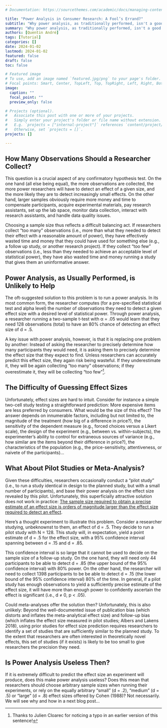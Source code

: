 ```yaml
---
# Documentation: https://sourcethemes.com/academic/docs/managing-content/

title: "Power Analysis in Consumer Research: A Fool’s Errand?"
subtitle: "Why power analysis, as traditionally performed, isn't a good tool for choosing sample size."
summary: "Why power analysis, as traditionally performed, isn't a good tool for choosing sample size."
authors: [Quentin André]
tags: [Tutorial]
categories: []
date: 2024-01-02
lastmod: 2024-01-02
featured: false
draft: false
toc: false

# Featured image
# To use, add an image named `featured.jpg/png` to your page's folder.
# Focal points: Smart, Center, TopLeft, Top, TopRight, Left, Right, BottomLeft, Bottom, BottomRight.
image:
  caption: ""
  focal_point: ""
  preview_only: false

# Projects (optional).
#   Associate this post with one or more of your projects.
#   Simply enter your project's folder or file name without extension.
#   E.g. `projects = ["internal-project"]` references `content/project/deep-learning/index.md`.
#   Otherwise, set `projects = []`.
projects: []

---
```


## How Many Observations Should a Researcher Collect?
This question is a crucial aspect of any confirmatory hypothesis test. On the one hand (all else being equal), the more observations are collected, the more power researchers will have to detect an effect of a given size, and the more likely they are to detect increasingly small effects. On the other hand, larger samples obviously require more money and time to compensate participants, acquire experimental materials, pay research assistants, set up the lab space, monitor data collection, interact with research assistants, and handle data quality issues.

Choosing a sample size thus reflects a difficult balancing act. If researchers collect “too many” observations (i.e., more than what they needed to detect their effect with a reasonable amount of power), they have effectively wasted time and money that they could have used for something else (e.g., a follow up study, or another research project). If they collect “too few” observations (i.e., less than they needed to achieve an acceptable level of statistical power), they have also wasted time and money running a study that gives them an uninformative answer.

## Power Analysis, as Usually Performed, is Unlikely to Help
The oft-suggested solution to this problem is to run a power analysis. In its most common form, the researcher computes (for a pre-specified statistical test and alpha level) the number of observations they need to detect a given effect size with a desired level of statistical power. Through power analysis, a researcher running a two-sample t-test with α = .05 would learn that they need 128 observations (total) to have an 80% chance of detecting an effect size of d = .5.

A key issue with power analysis, however, is that it is replacing one problem by another: Instead of asking the researcher to precisely determine how many participants they would need, it is asking them to precisely determine the effect size that they expect to find. Unless researchers can accurately predict this effect size, they again risk being wasteful. If they underestimate it, they will be again collecting “too many” observations; if they overestimate it, they will be collecting “too few”[^1]. 

## The Difficulty of Guessing Effect Sizes
Unfortunately, effect sizes are hard to intuit. Consider for instance a simple two-cell study testing a straightforward prediction: More expensive items are less preferred by consumers. What would be the size of this effect? The answer depends on innumerable factors, including but not limited to, the magnitude of the treatment (how big of a difference in price?), the sensitivity of the dependent measure (e.g., forced choices versus a Likert scale), the design of the experiment (e.g., between vs. within-subjects), the experimenter’s ability to control for extraneous sources of variance (e.g., how similar are the items beyond their difference in price?), the characteristics of the population (e.g., the price-sensitivity, attentiveness, or naivete of the participants)…

## What About Pilot Studies or Meta-Analysis?
Given these difficulties, researchers occasionally conduct a “pilot study” (i.e., to run a study identical in design to the planned study, but with a small number of participants), and base their power analysis on the effect size revealed by this pilot. Unfortunately, this superficially attractive solution does not work in practice: [The sample size required to obtain a precise estimate of an effect size is orders of magnitude larger than the effect size required to detect an effect](http://datacolada.org/20). 

Here’s a thought experiment to illustrate this problem. Consider a researcher studying, unbeknownst to them, an effect of d = .5. They decide to run a pilot study with N = 128. This study will, in expectation, yield a point estimate of d = .5 for the effect size, with a 95% confidence interval spanning between d = .15 and d = .85. 

This confidence interval is so large that it cannot be used to decide on the sample size of a follow-up study. On the one hand, they will need only 44 participants to be able to detect d = .85 (the upper bound of the 95% confidence interval) with 80% power. On the other hand, the researcher will need to collect 1398 participants to be be able to detect d = .15 (the lower bound of the 95% confidence interval) 80% of the time. In general, if a pilot study has enough observations to yield a sufficiently precise estimate of the effect size, it will have more than enough power to confidently ascertain the effect is significant (i.e., d ≠ 0, p < .05).

Could meta-analyses offer the solution then? Unfortunately, this is also unlikely: Beyond the well-documented issue of publication bias (which distorts and inflates the meta-analytical effect size) and follow-up bias (which inflates the effect size measured in pilot studies; Albers and Lakens 2018), using prior studies for effect size prediction requires researchers to identify a set of studies that are sufficiently similar to the planned study. To the extent that researchers are often interested in theoretically novel effects, this set of studies (if it exists) is likely to be too small to give researchers the precision they need.

## Is Power Analysis Useless Then? 
If it is extremely difficult to predict the effect size an experiment will produce, does this make power analysis useless? Does this mean that researchers should choose arbitrary sample sizes when running their experiments, or rely on the equally arbitrary “small” (d = .2), “medium” (d = .5) or “large” (d = .8) effect sizes offered by Cohen (1988)? Not necessarily. We will see why and how in a next blog post…

[^1]: Thanks to Julien Cloarec for noticing a typo in an earlier version of this sentence!
